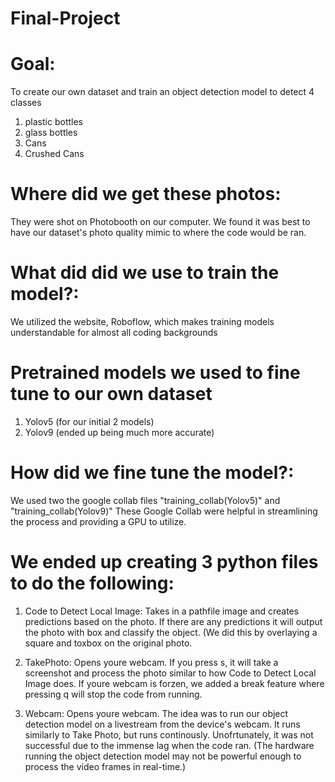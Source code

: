 # Final-Project

# Goal: 
To create our own dataset and train an object detection model to detect 4 classes

1. plastic bottles
2. glass bottles
3. Cans
4. Crushed Cans

# Where did we get these photos: 
They were shot on Photobooth on our computer. We found it was best to have our dataset's photo 
quality mimic to where the code would be ran.

# What did did we  use to train the model?:
We utilized the website, Roboflow, which makes training models understandable for almost all coding backgrounds

# Pretrained models we used to fine tune to our own dataset
1. Yolov5 (for our initial 2  models)
2. Yolov9 (ended up being much more accurate)

# How did we fine tune the model?:
We used two the google collab files "training_collab(Yolov5)" and "training_collab(Yolov9)"  These Google Collab were helpful in streamlining
the process and providing a GPU to utilize. 


# We ended up creating 3 python files to do the following:

1. Code to Detect Local Image: 
Takes in a pathfile image and creates predictions based on the photo. If there are any predictions it will output the photo with  box and classify the object. (We did this by overlaying a square and toxbox on the original photo.

2. TakePhoto:
   Opens youre webcam. If you press s, it will take a screenshot and process the photo similar to how Code to Detect Local Image does.
   If youre webcam is forzen, we added a break feature where pressing q will stop the code from running.

3. Webcam:
   Opens youre webcam. The idea was to run our object detection model on a livestream from the device's webcam. It runs similarly to
   Take Photo, but runs continously. Unofrtunately, it was not successful due to the immense lag when the code ran. (The hardware running
   the object detection model may not be powerful enough to process the video frames in real-time.)

   

   

